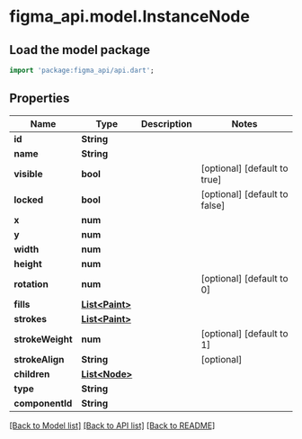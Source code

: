 # figma_api.model.InstanceNode

## Load the model package
```dart
import 'package:figma_api/api.dart';
```

## Properties
Name | Type | Description | Notes
------------ | ------------- | ------------- | -------------
**id** | **String** |  | 
**name** | **String** |  | 
**visible** | **bool** |  | [optional] [default to true]
**locked** | **bool** |  | [optional] [default to false]
**x** | **num** |  | 
**y** | **num** |  | 
**width** | **num** |  | 
**height** | **num** |  | 
**rotation** | **num** |  | [optional] [default to 0]
**fills** | [**List&lt;Paint&gt;**](Paint.md) |  | 
**strokes** | [**List&lt;Paint&gt;**](Paint.md) |  | 
**strokeWeight** | **num** |  | [optional] [default to 1]
**strokeAlign** | **String** |  | [optional] 
**children** | [**List&lt;Node&gt;**](Node.md) |  | 
**type** | **String** |  | 
**componentId** | **String** |  | 

[[Back to Model list]](../README.md#documentation-for-models) [[Back to API list]](../README.md#documentation-for-api-endpoints) [[Back to README]](../README.md)


